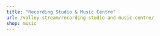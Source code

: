 ```yaml
---
title: "Recording Studio & Music Centre"
url: /valley-stream/recording-studio-and-music-centre/
shop: music
---
```

